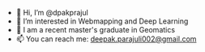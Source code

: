 - 👋 Hi, I’m @dpakprajul
- 👀 I’m interested in Webmapping and Deep Learning
- 🌱 I am a recent master's graduate in Geomatics
- 📫 You can reach me: deepak.parajuli002@gmail.com

<!---
dpakprajul/dpakprajul is a ✨ special ✨ repository because its `README.md` (this file) appears on your GitHub profile.
You can click the Preview link to take a look at your changes.
--->
